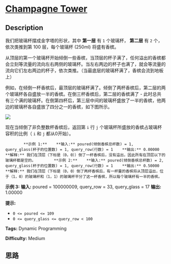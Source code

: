 # [Champagne Tower][title]

## Description

我们把玻璃杯摆成金字塔的形状，其中  **第一层**  有 `1` 个玻璃杯， **第二层**  有 `2` 个，依次类推到第 100 层，每个玻璃杯
(250ml) 将盛有香槟。

从顶层的第一个玻璃杯开始倾倒一些香槟，当顶层的杯子满了，任何溢出的香槟都会立刻等流量的流向左右两侧的玻璃杯。当左右两边的杯子也满了，就会等流量的流向它们左右两边的杯子，依次类推。（当最底层的玻璃杯满了，香槟会流到地板上）

例如，在倾倒一杯香槟后，最顶层的玻璃杯满了。倾倒了两杯香槟后，第二层的两个玻璃杯各自盛放一半的香槟。在倒三杯香槟后，第二层的香槟满了 -
此时总共有三个满的玻璃杯。在倒第四杯后，第三层中间的玻璃杯盛放了一半的香槟，他两边的玻璃杯各自盛放了四分之一的香槟，如下图所示。

![](https://s3-lc-upload.s3.amazonaws.com/uploads/2018/03/09/tower.png)

现在当倾倒了非负整数杯香槟后，返回第 `i` 行 `j` 个玻璃杯所盛放的香槟占玻璃杯容积的比例（ `i` 和 `j` 都从0开始）。


            **示例 1:**    **输入:** poured(倾倒香槟总杯数) = 1, query_glass(杯子的位置数) = 1, query_row(行数) = 1    **输出:** 0.00000    **解释:** 我们在顶层（下标是（0，0））倒了一杯香槟后，没有溢出，因此所有在顶层以下的玻璃杯都是空的。        **示例 2:**    **输入:** poured(倾倒香槟总杯数) = 2, query_glass(杯子的位置数) = 1, query_row(行数) = 1    **输出:** 0.50000    **解释:** 我们在顶层（下标是（0，0）倒了两杯香槟后，有一杯量的香槟将从顶层溢出，位于（1，0）的玻璃杯和（1，1）的玻璃杯平分了这一杯香槟，所以每个玻璃杯有一半的香槟。    

**示例 3:**
            **输入:** poured = 100000009, query_row = 33, query_glass = 17    **输出:** 1.00000    



**提示:**

  * `0 <= poured <= 109`
  * `0 <= query_glass <= query_row < 100`


**Tags:** Dynamic Programming

**Difficulty:** Medium

## 思路

[title]: https://leetcode-cn.com/problems/champagne-tower
